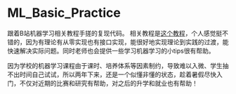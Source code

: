 # ML_Basic_Practice
跟着B站机器学习相关教程手搓的复现代码。
相关教程是[这个教程](https://www.bilibili.com/video/BV1PN4y1V7d9/?spm_id_from=333.999.0.0&vd_source=f6dd67a171b522128ab21b62294ce356)，个人感觉挺不错的，因为有理论有从零实现也有接口实现，能很好地实现理论到实践的过渡，能快速解决实际问题。同时老师也会提供一些学习机器学习的小tips很有帮助。

因为学校的机器学习课程由于课时、培养体系等因素制约，导致难以入微、学生抽不出时间自己试试，所以两年下来，还是一个似懂非懂的状态，趁着暑假尽快入门，不仅对近期的比赛和研究有帮助，对之后的升学和就业也有帮助！